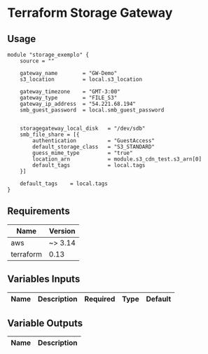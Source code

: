 # Terraform Storage Gateway

## Usage
```hcl
module "storage_exemplo" {
    source = ""

    gateway_name        = "GW-Demo"
    s3_location         = local.s3_location

    gateway_timezone    = "GMT-3:00"
    gateway_type        = "FILE_S3"
    gateway_ip_address  = "54.221.68.194"
    smb_guest_password  = local.smb_guest_password


    storagegateway_local_disk   = "/dev/sdb"
    smb_file_share = [{
        authentication          = "GuestAccess"
        default_storage_class   = "S3_STANDARD"
        guess_mime_type         = "true"
        location_arn            = module.s3_cdn_test.s3_arn[0]
        default_tags            = local.tags 
    }]

    default_tags    = local.tags
}
```

## Requirements

| Name | Version |
| ---- | ------- |
| aws | ~> 3.14 |
| terraform | 0.13 |

<!-- BEGINNING OF PRE-COMMIT-TERRAFORM DOCS HOOK -->
## Variables Inputs
| Name | Description | Required | Type | Default |
| ---- | ----------- | -------- | ---- | ------- |

## Variable Outputs
<!-- END OF PRE-COMMIT-TERRAFORM DOCS HOOK -->
| Name | Description |
| ---- | ----------- 
